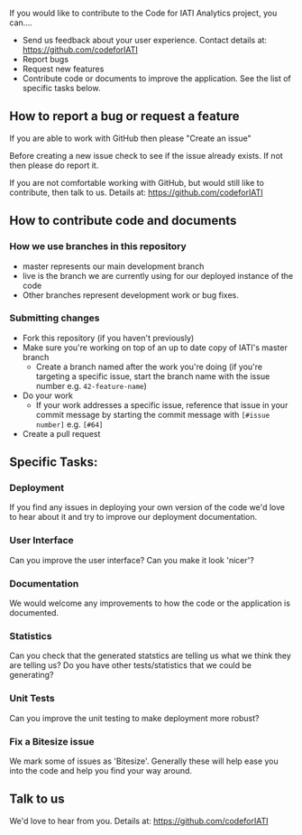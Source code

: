 If you would like to contribute to the Code for IATI Analytics project, you can....

* Send us feedback about your user experience. Contact details at: https://github.com/codeforIATI
* Report bugs
* Request new features
* Contribute code or documents to improve the application. See the list of specific tasks below.

## How to report a bug or request a feature

If you are able to work with GitHub then please "Create an issue"

Before creating a new issue check to see if the issue already exists. If not then please do report it.

If you are not comfortable working with GitHub, but would still like to contribute, then talk to us.  Details at: https://github.com/codeforIATI

## How to contribute code and documents

### How we use branches in this repository

* master represents our main development branch
* live is the branch we are currently using for our deployed instance of the code
* Other branches represent development work or bug fixes.

### Submitting changes

* Fork this repository (if you haven't previously)
* Make sure you're working on top of an up to date copy of IATI's master branch
    - Create a branch named after the work you're doing (if you're targeting a specific issue, start the branch name with the issue number e.g. `42-feature-name`)
* Do your work
    - If your work addresses a specific issue, reference that issue in your commit message by starting the commit message with `[#issue number]` e.g. `[#64]`
* Create a pull request

## Specific Tasks:

### Deployment

If you find any issues in deploying your own version of the code we'd love to hear about it and try to improve our deployment documentation.

### User Interface

Can you improve the user interface? Can you make it look 'nicer'?

### Documentation

We would welcome any improvements to how the code or the application is documented.

### Statistics

Can you check that the generated statstics are telling us what we think they are telling us?
Do you have other tests/statistics that we could be generating?

### Unit Tests

Can you improve the unit testing to make deployment more robust?

### Fix a Bitesize issue

We mark some of issues as 'Bitesize'. Generally these will help ease you into the code and help you find your way around.

## Talk to us

We'd love to hear from you. Details at: https://github.com/codeforIATI
